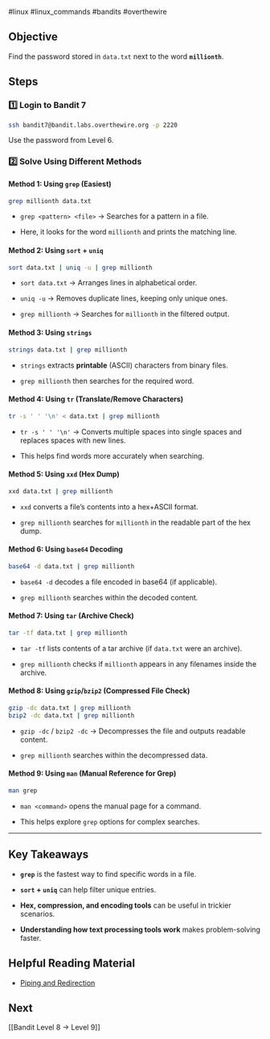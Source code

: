 #linux #linux_commands #bandits #overthewire
## Objective
Find the password stored in `data.txt` next to the word **`millionth`**.
## Steps

### 1️⃣ Login to Bandit 7

```bash
ssh bandit7@bandit.labs.overthewire.org -p 2220
```

Use the password from Level 6.

### 2️⃣ Solve Using Different Methods

#### **Method 1: Using `grep` (Easiest)**

```bash
grep millionth data.txt
```

- `grep <pattern> <file>` → Searches for a pattern in a file.
    
- Here, it looks for the word `millionth` and prints the matching line.
    

#### **Method 2: Using `sort` + `uniq`**

```bash
sort data.txt | uniq -u | grep millionth
```

- `sort data.txt` → Arranges lines in alphabetical order.
    
- `uniq -u` → Removes duplicate lines, keeping only unique ones.
    
- `grep millionth` → Searches for `millionth` in the filtered output.
    

#### **Method 3: Using `strings`**

```bash
strings data.txt | grep millionth
```

- `strings` extracts **printable** (ASCII) characters from binary files.
    
- `grep millionth` then searches for the required word.
    

#### **Method 4: Using `tr` (Translate/Remove Characters)**

```bash
tr -s ' ' '\n' < data.txt | grep millionth
```

- `tr -s ' ' '\n'` → Converts multiple spaces into single spaces and replaces spaces with new lines.
    
- This helps find words more accurately when searching.
    

#### **Method 5: Using `xxd` (Hex Dump)**

```bash
xxd data.txt | grep millionth
```

- `xxd` converts a file’s contents into a hex+ASCII format.
    
- `grep millionth` searches for `millionth` in the readable part of the hex dump.
    

#### **Method 6: Using `base64` Decoding**

```bash
base64 -d data.txt | grep millionth
```

- `base64 -d` decodes a file encoded in base64 (if applicable).
    
- `grep millionth` searches within the decoded content.
    

#### **Method 7: Using `tar` (Archive Check)**

```bash
tar -tf data.txt | grep millionth
```

- `tar -tf` lists contents of a tar archive (if `data.txt` were an archive).
    
- `grep millionth` checks if `millionth` appears in any filenames inside the archive.
    

#### **Method 8: Using `gzip`/`bzip2` (Compressed File Check)**

```bash
gzip -dc data.txt | grep millionth
bzip2 -dc data.txt | grep millionth
```

- `gzip -dc` / `bzip2 -dc` → Decompresses the file and outputs readable content.
    
- `grep millionth` searches within the decompressed data.
    

#### **Method 9: Using `man` (Manual Reference for Grep)**

```bash
man grep
```

- `man <command>` opens the manual page for a command.
    
- This helps explore `grep` options for complex searches.
    

---

## Key Takeaways

- **`grep`** is the fastest way to find specific words in a file.
    
- **`sort` + `uniq`** can help filter unique entries.
    
- **Hex, compression, and encoding tools** can be useful in trickier scenarios.
    
- **Understanding how text processing tools work** makes problem-solving faster.
    

## Helpful Reading Material
- [Piping and Redirection](https://ryanstutorials.net/linuxtutorial/piping.php)
## Next
[[Bandit Level 8 → Level 9]]
